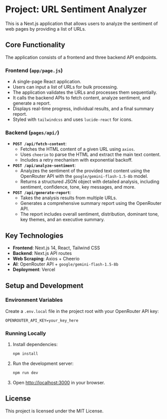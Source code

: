 # Project: URL Sentiment Analyzer

This is a Next.js application that allows users to analyze the sentiment of web pages by providing a list of URLs.

## Core Functionality

The application consists of a frontend and three backend API endpoints.

### Frontend (`app/page.js`)

*   A single-page React application.
*   Users can input a list of URLs for bulk processing.
*   The application validates the URLs and processes them sequentially.
*   It calls the backend APIs to fetch content, analyze sentiment, and generate a report.
*   Displays real-time progress, individual results, and a final summary report.
*   Styled with `tailwindcss` and uses `lucide-react` for icons.

### Backend (`pages/api/`)

*   **`POST /api/fetch-content`**:
    *   Fetches the HTML content of a given URL using `axios`.
    *   Uses `cheerio` to parse the HTML and extract the main text content.
    *   Includes a retry mechanism with exponential backoff.
*   **`POST /api/analyze-sentiment`**:
    *   Analyzes the sentiment of the provided text content using the OpenRouter API with the `google/gemini-flash-1.5-8b` model.
    *   Returns a structured JSON object with detailed analysis, including sentiment, confidence, tone, key messages, and more.
*   **`POST /api/generate-report`**:
    *   Takes the analysis results from multiple URLs.
    *   Generates a comprehensive summary report using the OpenRouter API.
    *   The report includes overall sentiment, distribution, dominant tone, key themes, and an executive summary.

## Key Technologies

*   **Frontend**: Next.js 14, React, Tailwind CSS
*   **Backend**: Next.js API routes
*   **Web Scraping**: Axios + Cheerio
*   **AI**: OpenRouter API + `google/gemini-flash-1.5-8b`
*   **Deployment**: Vercel

## Setup and Development

### Environment Variables

Create a `.env.local` file in the project root with your OpenRouter API key:

```
OPENROUTER_API_KEY=your_key_here
```

### Running Locally

1.  Install dependencies:
    ```bash
    npm install
    ```
2.  Run the development server:
    ```bash
    npm run dev
    ```
3.  Open [http://localhost:3000](http://localhost:3000) in your browser.

## License

This project is licensed under the MIT License.